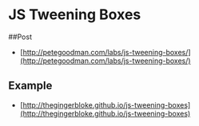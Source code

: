 # JS Tweening Boxes

##Post

 - [http://petegoodman.com/labs/js-tweening-boxes/](http://petegoodman.com/labs/js-tweening-boxes/)

## Example

 - [http://thegingerbloke.github.io/js-tweening-boxes](http://thegingerbloke.github.io/js-tweening-boxes)